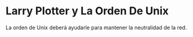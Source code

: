 # Larry Plotter y La Orden De Unix

La orden de Unix deberá ayudarle para mantener la neutralidad de la red.
